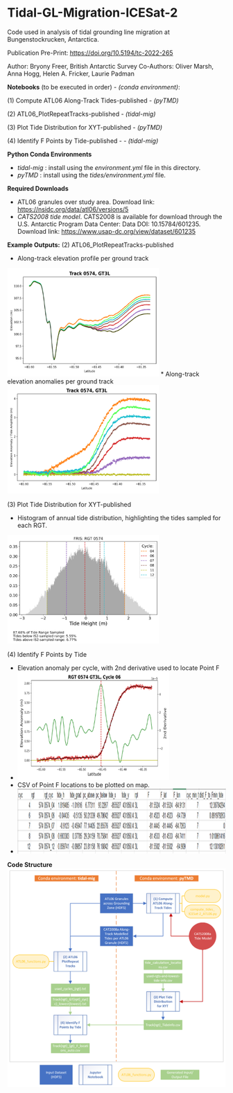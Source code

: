 # Tidal-GL-Migration-ICESat-2

Code used in analysis of tidal grounding line migration at Bungenstockrucken, Antarctica.

Publication Pre-Print: https://doi.org/10.5194/tc-2022-265

Author: Bryony Freer, British Antarctic Survey
Co-Authors: Oliver Marsh, Anna Hogg, Helen A. Fricker, Laurie Padman

**Notebooks** (to be executed in order) - _(conda environment)_: 

(1) Compute ATL06 Along-Track Tides-published - _(pyTMD)_

(2) ATL06_PlotRepeatTracks-published - _(tidal-mig)_

(3) Plot Tide Distribution for XYT-published - _(pyTMD)_

(4) Identify F Points by Tide-published - - _(tidal-mig)_

**Python Conda Environments**
* _tidal-mig_ : install using the *environment.yml* file in this directory. 
* _pyTMD_ : install using the *tides/environment.yml* file.

**Required Downloads** 
* ATL06 granules over study area. Download link: https://nsidc.org/data/atl06/versions/5
* *CATS2008 tide model*. CATS2008 is available for download through the U.S. Antarctic Program Data Center: Data DOI: 10.15784/601235. Download link: https://www.usap-dc.org/view/dataset/601235

**Example Outputs:**
(2) ATL06_PlotRepeatTracks-published
* Along-track elevation profile per ground track 
<img src="img/Track0574_GT3L_elevation_cycs04060708111214_lowest.png" width="350" height="250">
* Along-track elevation anomalies per ground track
<img src="img/Track0574_GT3L_repeats_anom___cycs04060708111214_lowest.png" width="350" height="250">

(3) Plot Tide Distribution for XYT-published
* Histogram of annual tide distribution, highlighting the tides sampled for each RGT.
<img src="img/sampled_tide_range_all_rgt0574.png" width="350" height="250">

(4) Identify F Points by Tide
* Elevation anomaly per cycle, with 2nd derivative used to locate Point F
* <img src="img/Track0574_GT3L_cyc06_F_id_plot.png" width="350" height="250">
* CSV of Point F locations to be plotted on map.
* <img src="img/Track0574_GT3L_Flocations_auto.png" width="600" height="150">

  
**Code Structure**
![Diagram showing code structure in this repo](img/tidal-mig-code-diagram.png)
